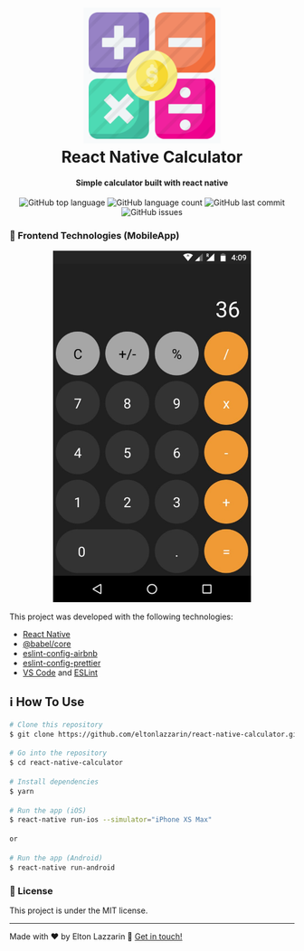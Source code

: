 <h1 align="center">
    <img alt="Calculator Icon" src="https://github.com/eltonlazzarin/react-native-calculator/blob/master/screenshot/calculatorIcon.png" />
    <br>
    React Native Calculator
</h1>

<h4 align="center">
  Simple calculator built with react native
</h4>
<p align="center">
  <img alt="GitHub top language" src="https://img.shields.io/github/languages/top/eltonlazzarin/react-native-calculator">
    
  <img alt="GitHub language count" src="https://img.shields.io/github/languages/count/eltonlazzarin/react-native-calculator">

  <img alt="GitHub last commit" src="https://img.shields.io/github/last-commit/eltonlazzarin/react-native-calculator">

  <img alt="GitHub issues" src="https://img.shields.io/github/issues/eltonlazzarin/react-native-calculator">   

  ### :rocket: Frontend Technologies (MobileApp)
  <p align="center">
   <img alt="Calculator Pic" src="https://github.com/eltonlazzarin/react-native-calculator/blob/master/screenshot/calculatorApp.jpeg" hight="380" width="350">  
  </p>
   
  This project was developed with the following technologies:

  - [React Native](https://facebook.github.io/react-native/)
  - [@babel/core](https://github.com/babel/babel/tree/master/packages/babel-core)
  - [eslint-config-airbnb](https://github.com/airbnb/javascript)
  - [eslint-config-prettier](https://github.com/prettier/eslint-config-prettier)
  - [VS Code](https://code.visualstudio.com) and [ESLint](https://marketplace.visualstudio.com/items?itemName=dbaeumer.vscode-eslint)

  ## :information_source: How To Use

  ```bash
  # Clone this repository
  $ git clone https://github.com/eltonlazzarin/react-native-calculator.git

  # Go into the repository
  $ cd react-native-calculator

  # Install dependencies
  $ yarn

  # Run the app (iOS)
  $ react-native run-ios --simulator="iPhone XS Max"

  or

  # Run the app (Android)
  $ react-native run-android
  ```


  ### :memo: License

  This project is under the MIT license.

  ---

Made with ♥ by Elton Lazzarin :wave: [Get in touch!](https://www.linkedin.com/in/eltonlazzarin)


